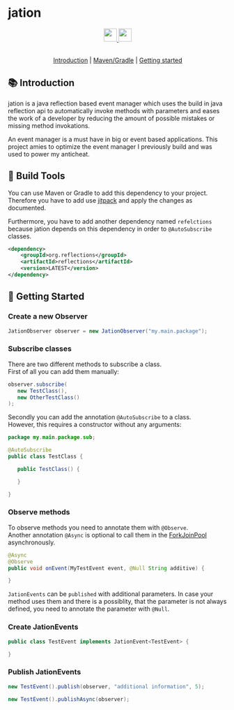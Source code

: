 # jation

<div align="center">
  <a href="https://www.oracle.com/java/">
    <img
      src="https://img.shields.io/badge/Written%20in-java-%23EF4041?style=for-the-badge"
      height="30"
    />
  </a>
  <a href="https://clientastisch.github.io/yawen/docs" target="_blank">
    <img
      src="https://img.shields.io/badge/javadoc-reference-5272B4.svg?style=for-the-badge"
      height="30"
    />
  </a>
</div>

<br>

<p align="center">
  <a href="#-introduction">Introduction</a> |
  <a href="#-build-tools">Maven/Gradle</a> |
  <a href="#-getting-started">Getting started</a>
</p>

## 📚 Introduction

jation is a java reflection based event manager which uses the build in java reflection api to automatically invoke methods with parameters and eases the work of a developer by reducing the amount of possible mistakes or missing method invokations.

An event manager is a must have in big or event based applications. This project amies to optimize the event manager I previously build and was used to power my anticheat.

## 🔗 Build Tools

You can use Maven or Gradle to add this dependency to your project. Therefore you have to add use [jitpack](https://jitpack.io/) and apply the changes as documented.

Furthermore, you have to add another dependency named `refelctions` because jation depends on this dependency in order to `@AutoSubscribe` classes.

```xml
<dependency>
    <groupId>org.reflections</groupId>
    <artifactId>reflections</artifactId>
    <version>LATEST</version>
</dependency>
```

## 🎈 Getting Started

### Create a new Observer

```java
JationObserver observer = new JationObserver("my.main.package");
```

### Subscribe classes

There are two different methods to subscribe a class. <br>
First of all you can add them manually:

```java
observer.subscribe(
   new TestClass(),
   new OtherTestClass()
);
```

Secondly you can add the annotation `@AutoSubscribe` to a class. <br>
However, this requires a constructor without any arguments:

```java
package my.main.package.sub;

@AutoSubscribe
public class TestClass {

   public TestClass() {

   }

}
```

### Observe methods

To observe methods you need to annotate them with `@Observe`. <br>
Another annotation `@Async` is optional to call them in the [ForkJoinPool](https://docs.oracle.com/javase/8/docs/api/java/util/concurrent/ForkJoinPool.html#commonPool--) asynchronously.

```java
@Async
@Observe
public void onEvent(MyTestEvent event, @Null String additive) {

}
```

`JationEvents` can be `published` with additional parameters. In case your method uses them and there is a possiblity, that the parameter is not always defined, you need to annotate the parameter with `@Null`.

### Create JationEvents

```java
public class TestEvent implements JationEvent<TestEvent> {

}
```

### Publish JationEvents

```java
new TestEvent().publish(observer, "additional information", 5);

new TestEvent().publishAsync(observer);
```
